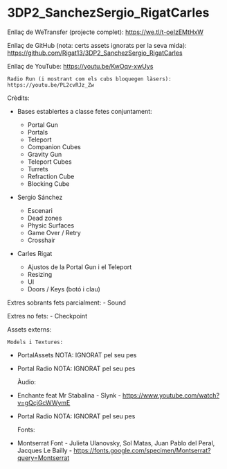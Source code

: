 # 3DP2_SanchezSergio_RigatCarles

Enllaç de WeTransfer (projecte complet): https://we.tl/t-oeIzEMtHxW

Enllaç de GitHub (nota: certs assets ignorats per la seva mida): https://github.com/Rigat13/3DP2_SanchezSergio_RigatCarles

Enllaç de YouTube: https://youtu.be/KwOqv-xwUys

	Radio Run (i mostrant com els cubs bloquegen làsers): https://youtu.be/PL2cvRJz_Zw

Crèdits:
- Bases establertes a classe fetes conjuntament:
	- Portal Gun
	- Portals
	- Teleport
	- Companion Cubes
	- Gravity Gun
	- Teleport Cubes
	- Turrets
	- Refraction Cube
	- Blocking Cube

- Sergio Sánchez
	- Escenari
	- Dead zones
	- Physic Surfaces
	- Game Over / Retry
	- Crosshair

- Carles Rigat
	- Ajustos de la Portal Gun i el Teleport
	- Resizing
	- UI
	- Doors / Keys (botó i clau)

Extres sobrants fets parcialment:
	- Sound

Extres no fets:
	- Checkpoint

Assets externs:

	Models i Textures:
- PortalAssets NOTA: IGNORAT pel seu pes
- Portal Radio NOTA: IGNORAT pel seu pes

	Àudio:
- Enchante feat Mr Stabalina - Slynk - https://www.youtube.com/watch?v=gQcjGcWWymE
- Portal Radio NOTA: IGNORAT pel seu pes

	Fonts:
- Montserrat Font - Julieta Ulanovsky, Sol Matas, Juan Pablo del Peral, Jacques Le Bailly - https://fonts.google.com/specimen/Montserrat?query=Montserrat
